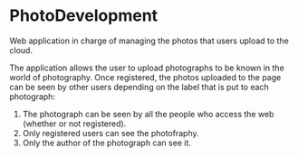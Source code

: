 # PhotoDevelopment
Web application in charge of managing the photos that users upload to the cloud.

The application allows the user to upload photographs to be known in the world of photography. Once registered, the photos uploaded to the page can be seen by other users depending on the label that is put to each photograph:
1. The photograph can be seen by all the people who access the web (whether or not registered).
2. Only registered users can see the photofraphy.
3. Only the author of the photograph can see it.
